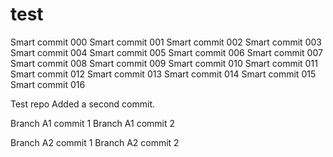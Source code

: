 # test

Smart commit 000
Smart commit 001
Smart commit 002
Smart commit 003
Smart commit 004
Smart commit 005
Smart commit 006
Smart commit 007
Smart commit 008
Smart commit 009
Smart commit 010
Smart commit 011
Smart commit 012
Smart commit 013
Smart commit 014
Smart commit 015
Smart commit 016



Test repo
Added a second commit.

Branch A1 commit 1
Branch A1 commit 2

Branch A2 commit 1
Branch A2 commit 2

